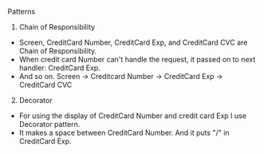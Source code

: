 Patterns

1. Chain of Responsibility
  - Screen, CreditCard Number, CreditCard Exp, and CreditCard CVC are Chain of Responsibility. 
  - When credit card Number can't handle the request, it passed on to next handler: CreditCard Exp. 
  - And so on. Screen -> Creditcard Number -> CreditCard Exp -> CreditCard CVC

 2. Decorator
  - For using the display of CreditCard Number and credit card Exp I use Decorator pattern. 
  - It makes a space between CreditCard Number. And it puts "/" in CreditCard Exp.
